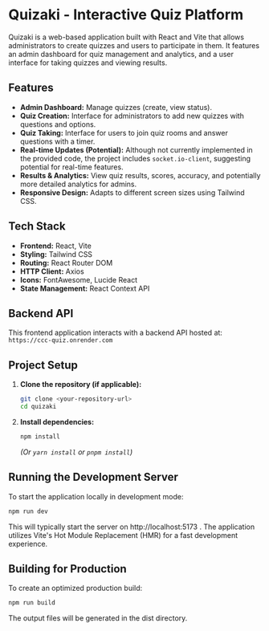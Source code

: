 # Quizaki - Interactive Quiz Platform

Quizaki is a web-based application built with React and Vite that allows administrators to create quizzes and users to participate in them. It features an admin dashboard for quiz management and analytics, and a user interface for taking quizzes and viewing results.

## Features

*   **Admin Dashboard:** Manage quizzes (create, view status).
*   **Quiz Creation:** Interface for administrators to add new quizzes with questions and options.
*   **Quiz Taking:** Interface for users to join quiz rooms and answer questions with a timer.
*   **Real-time Updates (Potential):** Although not currently implemented in the provided code, the project includes `socket.io-client`, suggesting potential for real-time features.
*   **Results & Analytics:** View quiz results, scores, accuracy, and potentially more detailed analytics for admins.
*   **Responsive Design:** Adapts to different screen sizes using Tailwind CSS.

## Tech Stack

*   **Frontend:** React, Vite
*   **Styling:** Tailwind CSS
*   **Routing:** React Router DOM
*   **HTTP Client:** Axios
*   **Icons:** FontAwesome, Lucide React
*   **State Management:** React Context API

## Backend API

This frontend application interacts with a backend API hosted at:
`https://ccc-quiz.onrender.com`

## Project Setup

1.  **Clone the repository (if applicable):**
    ```bash
    git clone <your-repository-url>
    cd quizaki
    ```
2.  **Install dependencies:**
    ```bash
    npm install
    ```
    *(Or `yarn install` or `pnpm install`)*

## Running the Development Server

To start the application locally in development mode:

```bash
npm run dev
```
This will typically start the server on http://localhost:5173 . The application utilizes Vite's Hot Module Replacement (HMR) for a fast development experience.

## Building for Production
To create an optimized production build:

```bash
npm run build
 ```

The output files will be generated in the dist directory.
